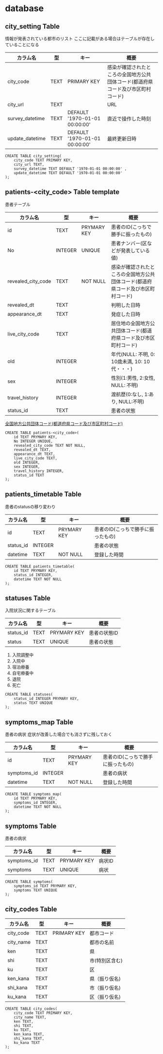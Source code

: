 # database

## city_setting Table

情報が発表されている都市のリスト
ここに記載がある場合はテーブルが存在していることになる

| カラム名        | 型   | キー                          | 概要                                                                             |
| --------------- | ---- | ----------------------------- | -------------------------------------------------------------------------------- |
| city_code       | TEXT | PRIMARY KEY                   | 感染が確認されたところの全国地方公共団体コード(都道府県コード及び市区町村コード) |
| city_url        | TEXT |                               | URL                                                                              |
| survey_datetime | TEXT | DEFAULT '1970-01-01 00:00:00' | 直近で操作した時刻                                                               |
| update_datetime | TEXT | DEFAULT '1970-01-01 00:00:00' | 最終更新日時                                                                     |


```
CREATE TABLE city_setting(
    city_code TEXT PRIMARY KEY,
    city_url TEXT,
    survey_datetime TEXT DEFAULT '1970-01-01 00:00:00' ,
    update_datetime TEXT DEFAULT '1970-01-01 00:00:00'
);
```


## patients-<city_code> Table template

患者テーブル

| カラム名           | 型      | キー        | 概要                                                                             |
| ------------------ | ------- | ----------- | -------------------------------------------------------------------------------- |
| id                 | TEXT    | PRYMARY KEY | 患者のID(こっちで勝手に振ったもの)                                               |
| No                 | INTEGER | UNIQUE      | 患者ナンバー(区などが発表している値)                                             |
| revealed_city_code | TEXT    | NOT NULL    | 感染が確認されたところの全国地方公共団体コード(都道府県コード及び市区町村コード) |
| revealed_dt        | TEXT    |             | 判明した日時                                                                     |
| appearance_dt      | TEXT    |             | 発症した日時                                                                     |
| live_city_code     | TEXT    |             | 居住地の全国地方公共団体コード(都道府県コード及び市区町村コード)                 |
| old                | INTEGER |             | 年代(NULL: 不明, 0: 10歳未満, 10: 10代・・・)                                    |
| sex                | INTEGER |             | 性別(1:男性, 2:女性, NULL: 不明)                                                 |
| travel_history     | INTEGER |             | 渡航歴(0:なし, 1:あり, NULL:不明)                                                |
| status_id          | TEXT    |             | 患者の状態                                                                       |


[全国地方公共団体コード(都道府県コード及び市区町村コード)](https://www.soumu.go.jp/denshijiti/code.html)


```
CREATE TABLE patients-<city_code>(
    id TEXT PRYMARY KEY,
    No INTEGER UNIQUE,
    revealed_city_code TEXT NOT NULL,
    revealed_dt TEXT,
    appearance_dt TEXT,
    live_city_code TEXT,
    old INTEGER,
    sex INTEGER,
    travel_history INTEGER,
    status_id TEXT
);
```

## patients_timetable Table

患者のstatusの移り変わり


| カラム名  | 型      | キー        | 概要                               |
| --------- | ------- | ----------- | ---------------------------------- |
| id        | TEXT    | PRYMARY KEY | 患者のID(こっちで勝手に振ったもの) |
| status_id | INTEGER |             | 患者の状態                         |
| datetime  | TEXT    | NOT NULL    | 登録した時間                       |



```
CREATE TABLE patients_timetable(
    id TEXT PRYMARY KEY,
    status_id INTEGER,
    datetime TEXT NOT NULL
);
```

## statuses Table

入院状況に関するテーブル

| カラム名  | 型   | キー        | 概要         |
| --------- | ---- | ----------- | ------------ |
| status_id | TEXT | PRYMARY KEY | 患者の状態ID |
| status    | TEXT | UNIQUE      | 患者の状態   |

1. 入院調整中
2. 入院中
3. 宿泊療養
4. 自宅療養中
5. 退院
6. 死亡

```
CREATE TABLE statuses(
    status_id INTEGER PRYMARY KEY,
    status TEXT UNIQUE
);
```

## symptoms_map Table

患者の病状
症状が改善した場合でも消さずに残しておく


| カラム名    | 型      | キー        | 概要                               |
| ----------- | ------- | ----------- | ---------------------------------- |
| id          | TEXT    | PRYMARY KEY | 患者のID(こっちで勝手に振ったもの) |
| symptoms_id | INTEGER |             | 患者の病状                         |
| datetime    | TEXT    | NOT NULL    | 登録した時間                       |

```
CREATE TABLE symptoms_map(
    id TEXT PRYMARY KEY,
    symptoms_id INTEGER,
    datetime TEXT NOT NULL
);
```

## symptoms Table

患者の病状

| カラム名    | 型   | キー        | 概要   |
| ----------- | ---- | ----------- | ------ |
| symptoms_id | TEXT | PRYMARY KEY | 病状ID |
| symptoms    | TEXT | UNIQUE      | 病状   |

```
CREATE TABLE symptoms(
    symptoms_id TEXT PRYMARY KEY,
    symptoms TEXT UNIQUE
);
```


## city_codes Table

| カラム名  | 型   | キー        | 概要           |
| --------- | ---- | ----------- | -------------- |
| city_code | TEXT | PRIMARY KEY | 都市コード     |
| city_name | TEXT |             | 都市の名前     |
| ken       | TEXT |             | 県             |
| shi       | TEXT |             | 市(特別区含む) |
| ku        | TEXT |             | 区             |
| ken_kana  | TEXT |             | 県（振り仮名)  |
| shi_kana  | TEXT |             | 市（振り仮名)  |
| ku_kana   | TEXT |             | 区（振り仮名)  |


```
CREATE TABLE city_codes(
    city_code TEXT PRIMARY KEY,
    city_name TEXT,
    ken TEXT,
    shi TEXT,
    ku TEXT,
    ken_kana TEXT,
    shi_kana TEXT,
    ku_kana TEXT
);
```